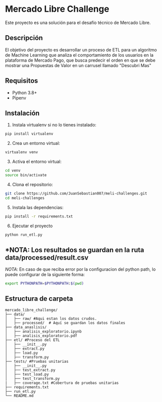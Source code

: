
# Mercado Libre Challenge

Este proyecto es una solución para el desafío técnico de Mercado Libre.

## Descripción

El objetivo del proyecto es desarrollar un proceso de ETL para un algoritmo de Machine Learning que analiza el comportamiento de los usuarios en la plataforma de Mercado Pago, que busca predecir el orden en que se debe mostrar una Propuestas de Valor en un carrusel llamado "Descubri Mas"

## Requisitos

- Python 3.8+
- Pipenv
## Instalación

1. Instala virtualenv si no lo tienes instalado:
```bash
pip install virtualenv
```
2. Crea un entorno virtual:
```bash
virtualenv venv
```
3. Activa el entorno virtual:
```bash
cd venv
source bin/activate
```
4. Clona el repositorio:
```bash
git clone https://github.com/JuanSebastian007/meli-challenges.git
cd meli-challenges
```
5. Instala las dependencias:
```bash
pip install -r requirements.txt
```
6. Ejecutar el proyecto 
```bash
python run_etl.py
```
## *NOTA: Los resultados se guardan en la ruta data/processed/result.csv
*NOTA*: En caso de que reciba error por la configuracion del python path, lo puede configurar de la siguiente forma:
```bash
export PYTHONPATH=$PYTHONPATH:$(pwd)
```
## Estructura de carpeta
```plaintext
mercado_libre_challenge/
├── data/
│   ├── raw/ #Aqui estan los datos crudos.
│   ├── processed/  # Aquí se guardan los datos finales
├── data_anaslisis/
│   ├── analisis_exploratorio.ipynb
│   ├── analisis_exploratorio.pdf
├── etl/ #Proceso del ETL
│   ├── __init__.py
│   ├── extract.py
│   ├── load.py
│   ├── transform.py
├── tests/ #Pruebas unitarias
│   ├── __init__.py
│   ├── test_extract.py
│   ├── test_load.py
│   ├── test_transform.py
|   ├── coverage.txt #Cobertura de pruebas unitarias
├── requirements.txt
├── run_etl.py
└── README.md
```